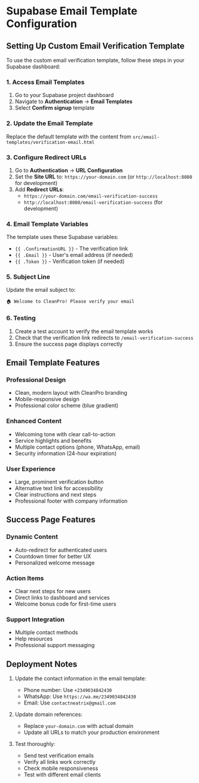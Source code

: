 # Supabase Email Template Configuration

## Setting Up Custom Email Verification Template

To use the custom email verification template, follow these steps in your Supabase dashboard:

### 1. Access Email Templates
1. Go to your Supabase project dashboard
2. Navigate to **Authentication** → **Email Templates**
3. Select **Confirm signup** template

### 2. Update the Email Template
Replace the default template with the content from `src/email-templates/verification-email.html`

### 3. Configure Redirect URLs
1. Go to **Authentication** → **URL Configuration**
2. Set the **Site URL** to: `https://your-domain.com` (or `http://localhost:8080` for development)
3. Add **Redirect URLs**:
   - `https://your-domain.com/email-verification-success`
   - `http://localhost:8080/email-verification-success` (for development)

### 4. Email Template Variables
The template uses these Supabase variables:
- `{{ .ConfirmationURL }}` - The verification link
- `{{ .Email }}` - User's email address (if needed)
- `{{ .Token }}` - Verification token (if needed)

### 5. Subject Line
Update the email subject to:
```
🏠 Welcome to CleanPro! Please verify your email
```

### 6. Testing
1. Create a test account to verify the email template works
2. Check that the verification link redirects to `/email-verification-success`
3. Ensure the success page displays correctly

## Email Template Features

### Professional Design
- Clean, modern layout with CleanPro branding
- Mobile-responsive design
- Professional color scheme (blue gradient)

### Enhanced Content
- Welcoming tone with clear call-to-action
- Service highlights and benefits
- Multiple contact options (phone, WhatsApp, email)
- Security information (24-hour expiration)

### User Experience
- Large, prominent verification button
- Alternative text link for accessibility
- Clear instructions and next steps
- Professional footer with company information

## Success Page Features

### Dynamic Content
- Auto-redirect for authenticated users
- Countdown timer for better UX
- Personalized welcome message

### Action Items
- Clear next steps for new users
- Direct links to dashboard and services
- Welcome bonus code for first-time users

### Support Integration
- Multiple contact methods
- Help resources
- Professional support messaging

## Deployment Notes

1. Update the contact information in the email template:
   - Phone number: Use `+2349034842430`
   - WhatsApp: Use `https://wa.me/2349034842430`
   - Email: Use `contactneatrix@gmail.com`

2. Update domain references:
   - Replace `your-domain.com` with actual domain
   - Update all URLs to match your production environment

3. Test thoroughly:
   - Send test verification emails
   - Verify all links work correctly
   - Check mobile responsiveness
   - Test with different email clients